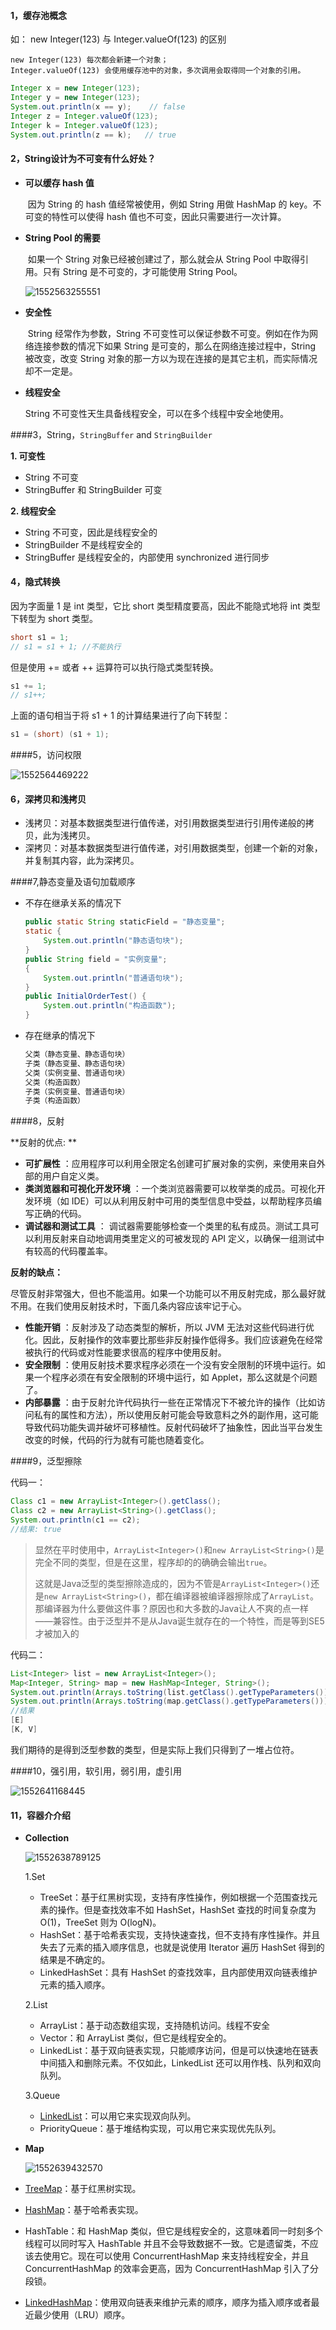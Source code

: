 #### 1，缓存池概念

如： new Integer(123) 与 Integer.valueOf(123) 的区别 

```
new Integer(123) 每次都会新建一个对象；
Integer.valueOf(123) 会使用缓存池中的对象，多次调用会取得同一个对象的引用。
```

```java
Integer x = new Integer(123);
Integer y = new Integer(123);
System.out.println(x == y);    // false
Integer z = Integer.valueOf(123);
Integer k = Integer.valueOf(123);
System.out.println(z == k);   // true
```



#### 2，String设计为不可变有什么好处？

- **可以缓存 hash 值** 

  ​	因为 String 的 hash 值经常被使用，例如 String 用做 HashMap 的 key。不可变的特性可以使得 hash 值也不可变，因此只需要进行一次计算。 

  

- **String Pool 的需要** 

  ​	如果一个 String 对象已经被创建过了，那么就会从 String Pool 中取得引用。只有 String 是不可变的，才可能使用 String Pool。 

  ![1552563255551](https://gitee.com/qianjiangtao/my-image/blob/master/java/1552563255551.png)

- **安全性** 

  ​	String 经常作为参数，String 不可变性可以保证参数不可变。例如在作为网络连接参数的情况下如果 String 是可变的，那么在网络连接过程中，String 被改变，改变 String 对象的那一方以为现在连接的是其它主机，而实际情况却不一定是。 

  

- **线程安全** 

  String 不可变性天生具备线程安全，可以在多个线程中安全地使用。 

  

####3，String，`StringBuffer` and `StringBuilder`

**1. 可变性**

- String 不可变
- StringBuffer 和 StringBuilder 可变

**2. 线程安全**

- String 不可变，因此是线程安全的
- StringBuilder 不是线程安全的
- StringBuffer 是线程安全的，内部使用 synchronized 进行同步



#### 4，隐式转换

因为字面量 1 是 int 类型，它比 short 类型精度要高，因此不能隐式地将 int 类型下转型为 short 类型。 

```java
short s1 = 1;
// s1 = s1 + 1; //不能执行
```

但是使用 += 或者 ++ 运算符可以执行隐式类型转换。 

```java
s1 += 1;
// s1++;
```

上面的语句相当于将 s1 + 1 的计算结果进行了向下转型： 

```java
s1 = (short) (s1 + 1);
```



####5，访问权限

![1552564469222](https://gitee.com/qianjiangtao/my-image/raw/master/java/1552564469222.png)



#### 6，深拷贝和浅拷贝

- 浅拷贝：对基本数据类型进行值传递，对引用数据类型进行引用传递般的拷贝，此为浅拷贝。 
- 深拷贝：对基本数据类型进行值传递，对引用数据类型，创建一个新的对象，并复制其内容，此为深拷贝。 



####7,静态变量及语句加载顺序

- 不存在继承关系的情况下

  ```java
  public static String staticField = "静态变量";
  static {
      System.out.println("静态语句块");
  }
  public String field = "实例变量";
  {
      System.out.println("普通语句块");
  }
  public InitialOrderTest() {
      System.out.println("构造函数");
  }
  ```

- 存在继承的情况下

  ```java
  父类（静态变量、静态语句块）
  子类（静态变量、静态语句块）
  父类（实例变量、普通语句块）
  父类（构造函数）
  子类（实例变量、普通语句块）
  子类（构造函数）
  ```

####8，反射

**反射的优点: **

- **可扩展性** ：应用程序可以利用全限定名创建可扩展对象的实例，来使用来自外部的用户自定义类。
- **类浏览器和可视化开发环境** ：一个类浏览器需要可以枚举类的成员。可视化开发环境（如 IDE）可以从利用反射中可用的类型信息中受益，以帮助程序员编写正确的代码。
- **调试器和测试工具** ： 调试器需要能够检查一个类里的私有成员。测试工具可以利用反射来自动地调用类里定义的可被发现的 API 定义，以确保一组测试中有较高的代码覆盖率。

**反射的缺点：** 

尽管反射非常强大，但也不能滥用。如果一个功能可以不用反射完成，那么最好就不用。在我们使用反射技术时，下面几条内容应该牢记于心。

- **性能开销** ：反射涉及了动态类型的解析，所以 JVM 无法对这些代码进行优化。因此，反射操作的效率要比那些非反射操作低得多。我们应该避免在经常被执行的代码或对性能要求很高的程序中使用反射。
- **安全限制** ：使用反射技术要求程序必须在一个没有安全限制的环境中运行。如果一个程序必须在有安全限制的环境中运行，如 Applet，那么这就是个问题了。
- **内部暴露** ：由于反射允许代码执行一些在正常情况下不被允许的操作（比如访问私有的属性和方法），所以使用反射可能会导致意料之外的副作用，这可能导致代码功能失调并破坏可移植性。反射代码破坏了抽象性，因此当平台发生改变的时候，代码的行为就有可能也随着变化。



####9，泛型擦除

代码一：

```java
Class c1 = new ArrayList<Integer>().getClass();
Class c2 = new ArrayList<String>().getClass(); 
System.out.println(c1 == c2);
//结果: true
```



> 显然在平时使用中，`ArrayList<Integer>()`和`new ArrayList<String>()`是完全不同的类型，但是在这里，程序却的的确确会输出`true`。
>
> 这就是Java泛型的类型擦除造成的，因为不管是`ArrayList<Integer>()`还是`new ArrayList<String>()`，都在编译器被编译器擦除成了`ArrayList`。那编译器为什么要做这件事？原因也和大多数的Java让人不爽的点一样——兼容性。由于泛型并不是从Java诞生就存在的一个特性，而是等到SE5才被加入的

代码二：

```java
List<Integer> list = new ArrayList<Integer>();
Map<Integer, String> map = new HashMap<Integer, String>();
System.out.println(Arrays.toString(list.getClass().getTypeParameters()));
System.out.println(Arrays.toString(map.getClass().getTypeParameters()));
//结果
[E]
[K, V]
```

我们期待的是得到泛型参数的类型，但是实际上我们只得到了一堆占位符。 

####10，强引用，软引用，弱引用，虚引用

![1552641168445](https://gitee.com/qianjiangtao/my-image/raw/master/java/1552641168445.png)

#### 11，容器介介绍

- **Collection**

  ![1552638789125](https://gitee.com/qianjiangtao/my-image/raw/master/java/1552638789125.png)

  1.Set

  - TreeSet：基于红黑树实现，支持有序性操作，例如根据一个范围查找元素的操作。但是查找效率不如 HashSet，HashSet 查找的时间复杂度为 O(1)，TreeSet 则为 O(logN)。
  - HashSet：基于哈希表实现，支持快速查找，但不支持有序性操作。并且失去了元素的插入顺序信息，也就是说使用 Iterator 遍历 HashSet 得到的结果是不确定的。
  - LinkedHashSet：具有 HashSet 的查找效率，且内部使用双向链表维护元素的插入顺序。

  2.List

  - ArrayList：基于动态数组实现，支持随机访问。线程不安全
  - Vector：和 ArrayList 类似，但它是线程安全的。
  - LinkedList：基于双向链表实现，只能顺序访问，但是可以快速地在链表中间插入和删除元素。不仅如此，LinkedList 还可以用作栈、队列和双向队列。

  3.Queue

  - [LinkedList](http://www.tianxiaobo.com/2018/01/31/LinkedList-%E6%BA%90%E7%A0%81%E5%88%86%E6%9E%90-JDK-1-8/)：可以用它来实现双向队列。
  - PriorityQueue：基于堆结构实现，可以用它来实现优先队列。

- **Map**

  ![1552639432570](https://gitee.com/qianjiangtao/my-image/raw/master/java/1552639432570.png)

- [TreeMap](http://www.tianxiaobo.com/2018/01/11/TreeMap%E6%BA%90%E7%A0%81%E5%88%86%E6%9E%90/)：基于红黑树实现。
- [HashMap](http://www.tianxiaobo.com/2018/01/18/HashMap-%E6%BA%90%E7%A0%81%E8%AF%A6%E7%BB%86%E5%88%86%E6%9E%90-JDK1-8/)：基于哈希表实现。
- HashTable：和 HashMap 类似，但它是线程安全的，这意味着同一时刻多个线程可以同时写入 HashTable 并且不会导致数据不一致。它是遗留类，不应该去使用它。现在可以使用 ConcurrentHashMap 来支持线程安全，并且 ConcurrentHashMap 的效率会更高，因为 ConcurrentHashMap 引入了分段锁。
- [LinkedHashMap](http://www.tianxiaobo.com/2018/01/31/LinkedList-%E6%BA%90%E7%A0%81%E5%88%86%E6%9E%90-JDK-1-8/)：使用双向链表来维护元素的顺序，顺序为插入顺序或者最近最少使用（LRU）顺序。

